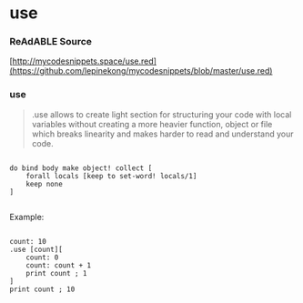 
# use


### ReAdABLE Source

[http://mycodesnippets.space/use.red](https://github.com/lepinekong/mycodesnippets/blob/master/use.red)


### use

>.use allows to create light section for structuring your code
with local variables without creating a more heavier function, object or file which breaks linearity and makes harder to read and understand your code.


```

do bind body make object! collect [
    forall locals [keep to set-word! locals/1]
    keep none
]
        
```


Example:


```

count: 10
.use [count][
    count: 0
    count: count + 1
    print count ; 1
]
print count ; 10            
        
```


